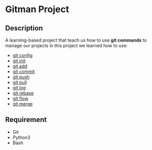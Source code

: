 # Gitman Project

## Description

A learning-based project that teach us how to use   **git commands** to manage our projects in this project  we learned how to use:

* [git config](https://git-scm.com/docs/git-config)  
* [git init](https://git-scm.com/docs/git-init)
* [git add](https://git-scm.com/docs/git-add)
* [git commit](https://git-scm.com/docs/git-commit)
* [git push](https://git-scm.com/docs/git-push)
* [git pull](https://git-scm.com/docs/git-pull)
* [git log](https://git-scm.com/docs/git-log)
* [git rebase](https://git-scm.com/docs/git-rebase)
* [git flow](https://git-flow.readthedocs.io/fr/latest/presentation.html)
* [git merge](https://git-scm.com/docs/git-merge)

## Requirement
- Git
- Python3
- Bash
